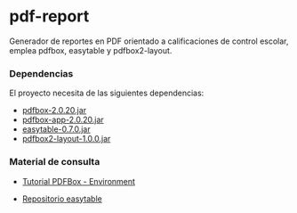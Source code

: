 # pdf-report

Generador de reportes en PDF orientado a calificaciones de control escolar, emplea pdfbox, easytable y pdfbox2-layout.

### Dependencias

El proyecto necesita de las siguientes dependencias:

+ [pdfbox-2.0.20.jar](https://mvnrepository.com/artifact/org.apache.pdfbox/pdfbox/2.0.20)
+ [pdfbox-app-2.0.20.jar](https://mvnrepository.com/artifact/org.apache.pdfbox/pdfbox-app/2.0.20)
+ [easytable-0.7.0.jar](https://mvnrepository.com/artifact/com.github.vandeseer/easytable/0.7.0)
+ [pdfbox2-layout-1.0.0.jar](https://jitpack.io/com/github/ralfstuckert/pdfbox-layout/pdfbox2-layout/1.0.0/pdfbox2-layout-1.0.0.jar)

### Material de consulta 

+ [Tutorial PDFBox - Environment](https://www.tutorialspoint.com/pdfbox/pdfbox_environment.htm)


+ [Repositorio easytable](https://github.com/vandeseer/easytable)
